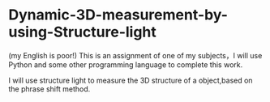 # Dynamic-3D-measurement-by-using-Structure-light
(my English is poor!)
  This is an assignment of one of my subjects，I will use Python and some other programming language to complete this work.
  
  I will use structure light to measure the 3D structure of a object,based on the phrase shift method.
